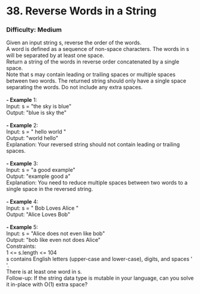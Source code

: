 # 38. Reverse Words in a String
### Difficulty: Medium
Given an input string s, reverse the order of the words. <br/> A word is defined as a sequence of non-space characters. The words in s will be separated by at least one space. <br/> Return a string of the words in reverse order concatenated by a single space. <br/> Note that s may contain leading or trailing spaces or multiple spaces between two words. The returned string should only have a single space separating the words. Do not include any extra spaces. <br/>   <br/><b>- Example</b> 1: <br/> Input: s = "the sky is blue" <br/> Output: "blue is sky the" <br/> <br/><b>- Example</b> 2: <br/> Input: s = "  hello world  " <br/> Output: "world hello" <br/> Explanation: Your reversed string should not contain leading or trailing spaces. <br/> <br/><b>- Example</b> 3: <br/> Input: s = "a good   example" <br/> Output: "example good a" <br/> Explanation: You need to reduce multiple spaces between two words to a single space in the reversed string. <br/> <br/><b>- Example</b> 4: <br/> Input: s = "  Bob    Loves  Alice   " <br/> Output: "Alice Loves Bob" <br/> <br/><b>- Example</b> 5: <br/> Input: s = "Alice does not even like bob" <br/> Output: "bob like even not does Alice" <br/>   Constraints: <br/> 1 <= s.length <= 104 <br/> s contains English letters (upper-case and lower-case), digits, and spaces ' '. <br/> There is at least one word in s. <br/>   Follow-up: If the string data type is mutable in your language, can you solve it in-place with O(1) extra space?